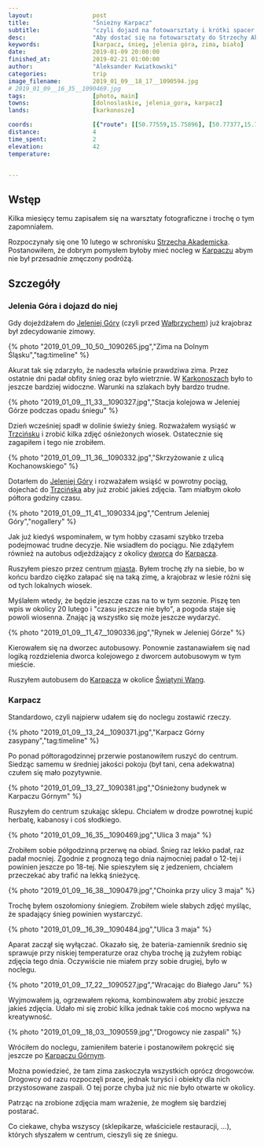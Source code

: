 ```yaml
---
layout:                 post
title:                  "Śnieżny Karpacz"
subtitle:               "czyli dojazd na fotowarsztaty i krótki spacer do centrum Karpacza"
desc:                   "Aby dostać się na fotowarsztaty do Strzechy Akademickiej postanowiłem podzielić dojazd noclegiem w Karpaczu. Tego dnia były obfite opady śniegu dlatego ruszyłem do centrum miasta. Niestety miałem problem z baterią do aparatu i nie udało mi się zrobić ciekawych zdjęć."
keywords:               [karpacz, śnieg, jelenia góra, zima, biało]
date:                   2019-01-09 20:00:00
finished_at:            2019-02-21 01:00:00
author:                 "Aleksander Kwiatkowski"
categories:             trip
image_filename:         2019_01_09__18_17__1090594.jpg
# 2019_01_09__16_35__1090469.jpg
tags:                   [photo, main]
towns:                  [dolnoslaskie, jelenia_gora, karpacz]
lands:                  [karkonosze]

coords:                 [{"route": [[50.77559,15.75896], [50.77377,15.73875], [50.77554,15.72694], [50.77828,15.72591]], "type": "hike"}]
distance:               4
time_spent:             2
elevation:              42
temperature:            


---
```


[wiki-strzecha-akademicka]: https://pl.wikipedia.org/wiki/Schronisko_PTTK_%E2%80%9EStrzecha_Akademicka%E2%80%9D
[wiki-karpacz]: https://pl.wikipedia.org/wiki/Karpacz
[wiki-jelenia-gora]: https://pl.wikipedia.org/wiki/Jelenia_G%C3%B3ra
[wiki-walbrzych]: https://pl.wikipedia.org/wiki/Wa%C5%82brzych
[wiki-karkonosze]: https://pl.wikipedia.org/wiki/Karkonosze
[wiki-trzcinsko]: https://pl.wikipedia.org/wiki/Trzci%C5%84sko
[wiki-jelenia-dworzec]: https://pl.wikipedia.org/wiki/Jelenia_G%C3%B3ra_(stacja_kolejowa)
[wiki-wang]: https://pl.wikipedia.org/wiki/%C5%9Awi%C4%85tynia_Wang
[wiki-karpacz-gorny]: https://pl.wikipedia.org/wiki/Karpacz_G%C3%B3rny


## Wstęp

Kilka miesięcy temu zapisałem się na warsztaty fotograficzne i trochę
o tym zapomniałem.

Rozpoczynały się one 10 lutego w schronisku
[Strzecha Akademicka][wiki-strzecha-akademicka].
Postanowiłem, że dobrym pomysłem byłoby mieć nocleg w [Karpaczu][wiki-karpacz]
abym nie był przesadnie zmęczony podróżą.

## Szczegóły

### Jelenia Góra i dojazd do niej

Gdy dojeżdżałem do [Jeleniej Góry][wiki-jelenia-gora] (czyli przed
[Wałbrzychem][wiki-walbrzych]) już krajobraz był zdecydowanie zimowy.

{% photo "2019_01_09__10_50__1090265.jpg","Zima na Dolnym Śląsku","tag:timeline" %}

Akurat tak się zdarzyło, że nadeszła właśnie prawdziwa zima. Przez ostatnie
dni padał obfity śnieg oraz było wietrznie. W [Karkonoszach][wiki-karkonosze]
było to jeszcze bardziej widoczne. Warunki na szlakach były bardzo trudne.

{% photo "2019_01_09__11_33__1090327.jpg","Stacja kolejowa w Jeleniej Górze podczas opadu śniegu" %}

Dzień wcześniej spadł w dolinie świeży śnieg. Rozważałem wysiąść w
[Trzcińsku][wiki-trzcinsko] i zrobić kilka zdjęć ośnieżonych wiosek. Ostatecznie
się zagapiłem i tego nie zrobiłem.

{% photo "2019_01_09__11_36__1090332.jpg","Skrzyżowanie z ulicą Kochanowskiego" %}

Dotarłem do [Jeleniej Góry][wiki-jelenia-gora] i rozważałem wsiąść w powrotny
pociąg, dojechać do [Trzcińska][wiki-trzcinsko] aby już zrobić jakieś zdjęcia.
Tam miałbym około półtora godziny czasu.

{% photo "2019_01_09__11_41__1090334.jpg","Centrum Jeleniej Góry","nogallery" %}

Jak już kiedyś wspominałem, w tym hobby czasami szybko trzeba
podejmować trudne decyzje. Nie wsiadłem do pociągu.
Nie zdążyłem również na autobus odjeżdżający z
okolicy [dworca][wiki-jelenia-dworzec] do [Karpacza][wiki-karpacz].

Ruszyłem pieszo przez centrum [miasta][wiki-jelenia-gora].
Byłem trochę zły na siebie, bo w końcu bardzo
ciężko załapać się na taką zimę, a krajobraz w lesie różni się od tych
lokalnych wiosek.

Myślałem wtedy, że będzie jeszcze czas na to w tym sezonie.
Piszę ten wpis w okolicy 20 lutego i "czasu jeszcze nie było",
a pogoda staje się powoli wiosenna. Znając ją wszystko się może jeszcze wydarzyć.

{% photo "2019_01_09__11_47__1090336.jpg","Rynek w Jeleniej Górze" %}

Kierowałem się na dworzec autobusowy. Ponownie zastanawiałem się nad logiką rozdzielenia
dworca kolejowego z dworcem autobusowym w tym mieście.

Ruszyłem autobusem do [Karpacza][wiki-karpacz] w okolice [Świątyni Wang][wiki-wang].

### Karpacz

Standardowo, czyli najpierw udałem się do noclegu zostawić rzeczy.

{% photo "2019_01_09__13_24__1090371.jpg","Karpacz Górny zasypany","tag:timeline" %}

Po ponad półtoragodzinnej przerwie postanowiłem ruszyć do centrum. Siedząc
samemu w średniej jakości pokoju (był tani, cena adekwatna) czułem się mało
pozytywnie.

{% photo "2019_01_09__13_27__1090381.jpg","Ośnieżony budynek w Karpaczu Górnym" %}

Ruszyłem do centrum szukając sklepu. Chciałem w drodze powrotnej kupić herbatę,
kabanosy i coś słodkiego.

{% photo "2019_01_09__16_35__1090469.jpg","Ulica 3 maja" %}

Zrobiłem sobie półgodzinną przerwę na obiad. Śnieg raz lekko padał, raz padał mocniej.
Zgodnie z prognozą tego dnia najmocniej padał o 12-tej i powinien jeszcze po 18-tej.
Nie spieszyłem się z jedzeniem, chciałem przeczekać aby trafić na lekką śnieżycę.

{% photo "2019_01_09__16_38__1090479.jpg","Choinka przy ulicy 3 maja" %}

Trochę byłem oszołomiony śniegiem. Zrobiłem wiele słabych zdjęć myśląc,
że spadający śnieg powinien wystarczyć.

{% photo "2019_01_09__16_39__1090484.jpg","Ulica 3 maja" %}

Aparat zaczął się wyłączać. Okazało się, że bateria-zamiennik średnio
się sprawuje przy niskiej temperaturze oraz chyba trochę ją zużyłem
robiąc zdjęcia tego dnia. Oczywiście nie miałem przy sobie drugiej,
było w noclegu.

{% photo "2019_01_09__17_22__1090527.jpg","Wracając do Białego Jaru" %}

Wyjmowałem ją, ogrzewałem rękoma, kombinowałem aby zrobić jeszcze jakieś
zdjęcia. Udało mi się zrobić kilka jednak takie coś mocno wpływa
na kreatywność.

{% photo "2019_01_09__18_03__1090559.jpg","Drogowcy nie zaspali" %}

Wróciłem do noclegu, zamieniłem baterie i postanowiłem pokręcić się
jeszcze po [Karpaczu Górnym][wiki-karpacz-gorny].

Można powiedzieć, że tam zima zaskoczyła wszystkich oprócz drogowców.
Drogowcy od razu rozpoczęli prace, jednak turyści i obiekty dla nich przystosowane
zaspali. O tej porze chyba już nic nie było otwarte w okolicy.

Patrząc na zrobione zdjęcia mam wrażenie, że mogłem się bardziej postarać.

Co ciekawe, chyba wszyscy (sklepikarze, właściciele restauracji, ...),
których słyszałem w centrum, cieszyli się ze śniegu.
